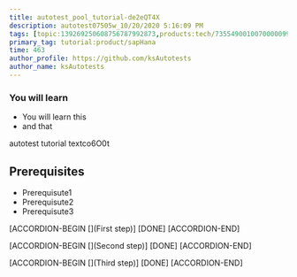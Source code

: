 ```yaml
---
title: autotest_pool_tutorial-de2eQT4X
description: autotest07505w_10/20/2020 5:16:09 PM
tags: [topic:139269250608756787992873,products:tech/73554900100700000996,tutorial:experience/advanced]
primary_tag: tutorial:product/sapHana
time: 463
author_profile: https://github.com/ksAutotests
author_name: ksAutotests
---
```

### You will learn
- You will learn this
- and that

autotest tutorial textco6O0t

## Prerequisites
- Prerequisute1
- Prerequisute2
- Prerequisute3

[ACCORDION-BEGIN [](First step)]
[DONE]
[ACCORDION-END]

[ACCORDION-BEGIN [](Second step)]
[DONE]
[ACCORDION-END]

[ACCORDION-BEGIN [](Third step)]
[DONE]
[ACCORDION-END]

